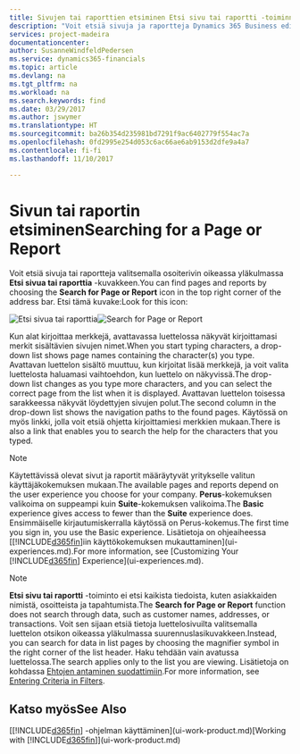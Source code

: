 ```yaml
---
title: Sivujen tai raporttien etsiminen Etsi sivu tai raportti -toiminnolla | Microsoft Docs
description: "Voit etsiä sivuja ja raportteja Dynamics 365 Business editionissa Etsi sivu tai raportti -toiminnolla."
services: project-madeira
documentationcenter: 
author: SusanneWindfeldPedersen
ms.service: dynamics365-financials
ms.topic: article
ms.devlang: na
ms.tgt_pltfrm: na
ms.workload: na
ms.search.keywords: find
ms.date: 03/29/2017
ms.author: jswymer
ms.translationtype: HT
ms.sourcegitcommit: ba26b354d235981bd7291f9ac6402779f554ac7a
ms.openlocfilehash: 0fd2995e254d053c6ac66ae6ab9153d2dfe9a4a7
ms.contentlocale: fi-fi
ms.lasthandoff: 11/10/2017

---
```

# <a name="searching-for-a-page-or-report"></a><span data-ttu-id="ef61b-103">Sivun tai raportin etsiminen</span><span class="sxs-lookup"><span data-stu-id="ef61b-103">Searching for a Page or Report</span></span>
<span data-ttu-id="ef61b-104">Voit etsiä sivuja tai raportteja valitsemalla osoiterivin oikeassa yläkulmassa **Etsi sivua tai raporttia** -kuvakkeen.</span><span class="sxs-lookup"><span data-stu-id="ef61b-104">You can find pages and reports by choosing the **Search for Page or Report** icon in the top right corner of the address bar.</span></span> <span data-ttu-id="ef61b-105">Etsi tämä kuvake:</span><span class="sxs-lookup"><span data-stu-id="ef61b-105">Look for this icon:</span></span>

<span data-ttu-id="ef61b-106">![Etsi sivua tai raporttia](media/ui-search/search.png "Etsi sivua tai raporttia")</span><span class="sxs-lookup"><span data-stu-id="ef61b-106">![Search for Page or Report](media/ui-search/search.png "Search for Page or Report")</span></span>

<span data-ttu-id="ef61b-107">Kun alat kirjoittaa merkkejä, avattavassa luettelossa näkyvät kirjoittamasi merkit sisältävien sivujen nimet.</span><span class="sxs-lookup"><span data-stu-id="ef61b-107">When you start typing characters, a drop-down list shows page names containing the character(s) you type.</span></span> <span data-ttu-id="ef61b-108">Avattavan luettelon sisältö muuttuu, kun kirjoitat lisää merkkejä, ja voit valita luettelosta haluamasi vaihtoehdon, kun luettelo on näkyvissä.</span><span class="sxs-lookup"><span data-stu-id="ef61b-108">The drop-down list changes as you type more characters, and you can select the correct page from the list when it is displayed.</span></span> <span data-ttu-id="ef61b-109">Avattavan luettelon toisessa sarakkeessa näkyvät löydettyjen sivujen polut.</span><span class="sxs-lookup"><span data-stu-id="ef61b-109">The second column in the drop-down list shows the navigation paths to the found pages.</span></span> <span data-ttu-id="ef61b-110">Käytössä on myös linkki, jolla voit etsiä ohjetta kirjoittamiesi merkkien mukaan.</span><span class="sxs-lookup"><span data-stu-id="ef61b-110">There is also a link that enables you to search the help for the characters that you typed.</span></span>

> [!NOTE]  
>   <span data-ttu-id="ef61b-111">Käytettävissä olevat sivut ja raportit määräytyvät yritykselle valitun käyttäjäkokemuksen mukaan.</span><span class="sxs-lookup"><span data-stu-id="ef61b-111">The available pages and reports depend on the user experience you choose for your company.</span></span> <span data-ttu-id="ef61b-112">**Perus**-kokemuksen valikoima on suppeampi kuin **Suite**-kokemuksen valikoima.</span><span class="sxs-lookup"><span data-stu-id="ef61b-112">The **Basic** experience gives access to fewer than the **Suite** experience does.</span></span> <span data-ttu-id="ef61b-113">Ensimmäiselle kirjautumiskerralla käytössä on Perus-kokemus.</span><span class="sxs-lookup"><span data-stu-id="ef61b-113">The first time you sign in, you use the Basic experience.</span></span> <span data-ttu-id="ef61b-114">Lisätietoja on ohjeaiheessa [[!INCLUDE[d365fin](includes/d365fin_long_md.md)]iin käyttökokemuksen mukauttaminen](ui-experiences.md).</span><span class="sxs-lookup"><span data-stu-id="ef61b-114">For more information, see [Customizing Your [!INCLUDE[d365fin](includes/d365fin_long_md.md)] Experience](ui-experiences.md).</span></span>

> [!NOTE]  
>   <span data-ttu-id="ef61b-115">**Etsi sivu tai raportti** -toiminto ei etsi kaikista tiedoista, kuten asiakkaiden nimistä, osoitteista ja tapahtumista.</span><span class="sxs-lookup"><span data-stu-id="ef61b-115">The **Search for Page or Report** function does not search through data, such as customer names, addresses, or transactions.</span></span> <span data-ttu-id="ef61b-116">Voit sen sijaan etsiä tietoja luettelosivuilta valitsemalla luettelon otsikon oikeassa yläkulmassa suurennuslasikuvakkeen.</span><span class="sxs-lookup"><span data-stu-id="ef61b-116">Instead, you can search for data in list pages by choosing the magnifier symbol in the right corner of the list header.</span></span> <span data-ttu-id="ef61b-117">Haku tehdään vain avatussa luettelossa.</span><span class="sxs-lookup"><span data-stu-id="ef61b-117">The search applies only to the list you are viewing.</span></span> <span data-ttu-id="ef61b-118">Lisätietoja on kohdassa [Ehtojen antaminen suodattimiin](ui-enter-criteria-filters.md).</span><span class="sxs-lookup"><span data-stu-id="ef61b-118">For more information, see [Entering Criteria in Filters](ui-enter-criteria-filters.md).</span></span>

## <a name="see-also"></a><span data-ttu-id="ef61b-119">Katso myös</span><span class="sxs-lookup"><span data-stu-id="ef61b-119">See Also</span></span>
<span data-ttu-id="ef61b-120">[[!INCLUDE[d365fin](includes/d365fin_md.md)] -ohjelman käyttäminen](ui-work-product.md)</span><span class="sxs-lookup"><span data-stu-id="ef61b-120">[Working with [!INCLUDE[d365fin](includes/d365fin_md.md)]](ui-work-product.md)</span></span>

